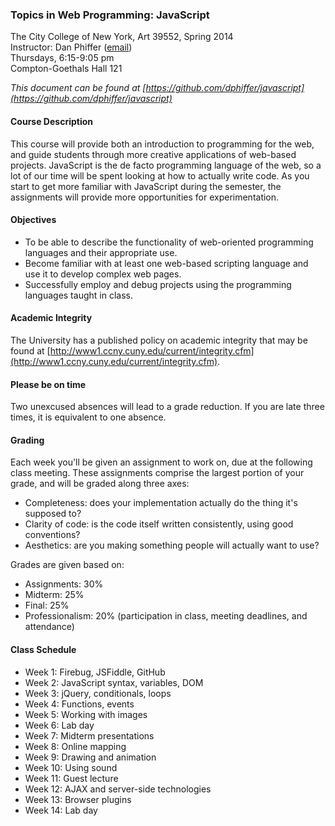 ### Topics in Web Programming: JavaScript

The City College of New York, Art 39552, Spring 2014  
Instructor: Dan Phiffer ([email](mailto:dan@phiffer.org))  
Thursdays, 6:15-9:05 pm  
Compton-Goethals Hall 121  

*This document can be found at [https://github.com/dphiffer/javascript](https://github.com/dphiffer/javascript)*

#### Course Description

This course will provide both an introduction to programming for the web, and guide students through more creative applications of web-based projects. JavaScript is the de facto programming language of the web, so a lot of our time will be spent looking at how to actually write code. As you start to get more familiar with JavaScript during the semester, the assignments will provide more opportunities for experimentation.

#### Objectives

* To be able to describe the functionality of web-oriented programming languages and their appropriate use.
* Become familiar with at least one web-based scripting language and use it to develop complex web pages.
* Successfully employ and debug projects using the programming languages taught in class.

#### Academic Integrity

The University has a published policy on academic integrity that may be found at [http://www1.ccny.cuny.edu/current/integrity.cfm](http://www1.ccny.cuny.edu/current/integrity.cfm).

#### Please be on time

Two unexcused absences will lead to a grade reduction. If you are late three times, it is equivalent to one absence.

#### Grading

Each week you'll be given an assignment to work on, due at the following class meeting. These assignments comprise the largest portion of your grade, and will be graded along three axes:

* Completeness: does your implementation actually do the thing it's supposed to?
* Clarity of code: is the code itself written consistently, using good conventions?
* Aesthetics: are you making something people will actually want to use?

Grades are given based on: 

* Assignments: 30%
* Midterm: 25%
* Final: 25%
* Professionalism: 20% (participation in class, meeting deadlines, and attendance)

#### Class Schedule

* Week 1: Firebug, JSFiddle, GitHub
* Week 2: JavaScript syntax, variables, DOM
* Week 3: jQuery, conditionals, loops
* Week 4: Functions, events
* Week 5: Working with images
* Week 6: Lab day
* Week 7: Midterm presentations
* Week 8: Online mapping
* Week 9: Drawing and animation
* Week 10: Using sound
* Week 11: Guest lecture
* Week 12: AJAX and server-side technologies
* Week 13: Browser plugins
* Week 14: Lab day
